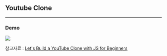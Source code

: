 ## Youtube Clone

---

### Demo

<img src="https://user-images.githubusercontent.com/57563053/107133589-2deec680-692d-11eb-9b36-17123550c229.gif">

참고자료 : <a href="https://www.youtube.com/watch?v=NT299zIk2JY">Let's Build a YouTube Clone with JS for Beginners</a>
